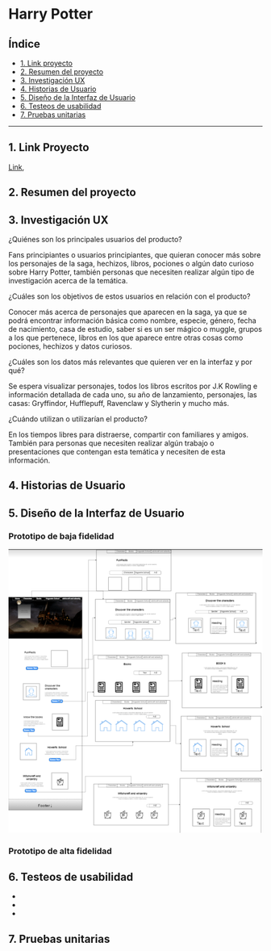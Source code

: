 # Harry Potter

## Índice

* [1. Link proyecto](#1-Link)
* [2. Resumen del proyecto](#2-resumen-del-proyecto)
* [3. Investigación UX](#3-investigación-UX)
* [4. Historias de Usuario](#4-historias-de-usuario)
* [5. Diseño de la Interfaz de Usuario](#5-diseño-de-la-interfaz-de-usuario)
* [6. Testeos de usabilidad](#6-testeos-de-usabilidad)
* [7. Pruebas unitarias](#7-pruebas-unitarias)


***

## 1. Link Proyecto

[Link](https://www.forbes.com/sites/bernardmarr/2018/05/21/how-much-data-do-we-create-every-day-the-mind-blowing-stats-everyone-should-read),


## 2. Resumen del proyecto


## 3. Investigación UX

¿Quiénes son los principales usuarios del producto?

Fans principiantes o usuarios principiantes, que quieran conocer más sobre los personajes de la saga, hechizos, libros, pociones o algún dato curioso sobre Harry Potter, también personas que necesiten realizar algún tipo de investigación acerca de la temática.

¿Cuáles son los objetivos de estos usuarios en relación con el producto?

Conocer más acerca de personajes que aparecen en la saga, ya que se podrá encontrar información básica como nombre, especie, género, fecha de nacimiento, casa de estudio, saber si es un ser mágico o muggle, grupos a los que pertenece, libros en los que aparece entre otras cosas como pociones, hechizos y datos curiosos.

¿Cuáles son los datos más relevantes que quieren ver en la interfaz y por qué?

Se espera visualizar personajes, todos los libros escritos por J.K Rowling e información detallada de cada uno, su año de lanzamiento, personajes, las casas: Gryffindor, Hufflepuff, Ravenclaw y Slytherin y mucho más.

¿Cuándo utilizan o utilizarían el producto?

En los tiempos libres para distraerse, compartir con familiares y amigos.  También para personas que necesiten realizar algún trabajo o presentaciones que contengan esta temática y necesiten de esta información.



## 4. Historias de Usuario



## 5. Diseño de la Interfaz de Usuario



### Prototipo de baja fidelidad

![prototipo](src/img/prototype/lo-fi-prototype.jpg)


### Prototipo de alta fidelidad



## 6. Testeos de usabilidad

*
*
*

## 7. Pruebas unitarias


